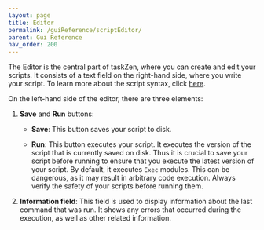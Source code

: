 ```yaml
---
layout: page
title: Editor
permalink: /guiReference/scriptEditor/
parent: Gui Reference
nav_order: 200
---
```


The Editor is the central part of taskZen, where you can create and edit your scripts. It consists of a text field on the right-hand side, where you write your script. To learn more about the script syntax, click [here](https://nmstr.github.io/taskZen/scriptReference).

On the left-hand side of the editor, there are three elements:

1. **Save** and **Run** buttons: 
    - **Save**: This button saves your script to disk.

    - **Run**: This button executes your script.
        It executes the version of the script that is currently saved on disk. Thus it is crucial to save your script before running to ensure that you execute the latest version of your script.
        By default, it executes `Exec` modules. This can be dangerous, as it may result in arbitrary code execution. Always verify the safety of your scripts before running them.

2. **Information field**: This field is used to display information about the last command that was run. It shows any errors that occurred during the execution, as well as other related information.

